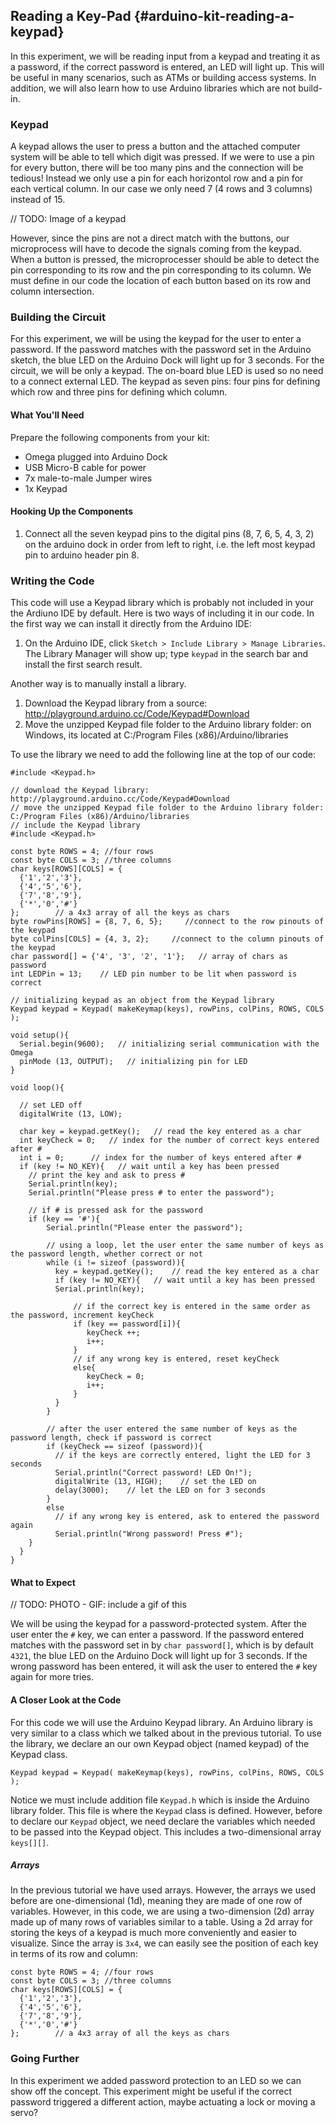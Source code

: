 ## Reading a Key-Pad {#arduino-kit-reading-a-keypad}

In this experiment, we will be reading input from a keypad and treating it as a password, if the correct password is entered, an LED will light up. This will be useful in many scenarios, such as ATMs or building access systems. In addition, we will also learn how to use Arduino libraries which are not build-in.


### Keypad
<!-- // should be in it's own separate markdown file

// explanation of the keypad:
//  - the user can press a button and the attached computer system will be able to tell which digit was pressed
//  - talk about how the signals coming from the keypad need to be decoded
//    - Note from Lazar: keypads usually have pins that identify if a button on a horizontal row is pressed, and then other pins that identify if a button on a vertical column is pressed. to read specific numbers, the user has to look for intersections
//    - need to explain the above in a concise and approachable way - include graphics -->

A keypad allows the user to press a button and the attached computer system will be able to tell which digit was pressed. If we were to use a pin for every button, there will be too many pins and the connection will be tedious! Instead we only use a pin for each horizontol row and a pin for each vertical column. In our case we only need 7 (4 rows and 3 columns) instead of 15.

// TODO: Image of a keypad

However, since the pins are not a direct match with the buttons, our microprocess will have to decode the signals coming from the keypad. When a button is pressed, the microprocesser should be able to detect the pin corresponding to its row and the pin corresponding to its column. We must define in our code the location of each button based on its row and column intersection.

### Building the Circuit

<!-- // simple circuit:
//  - single LED connected to the microcontroller output
//  - keypad input connected to the microcontroller -->

For this experiment, we will be using the keypad for the user to enter a password. If the password matches with the password set in the Arduino sketch, the blue LED on the Arduino Dock will light up for 3 seconds. For the circuit, we will be only a keypad. The on-board blue LED is used so no need to a connect external LED. The keypad as seven pins: four pins for defining which row and three pins for defining which column.

#### What You'll Need

Prepare the following components from your kit:

* Omega plugged into Arduino Dock
* USB Micro-B cable for power
* 7x male-to-male Jumper wires
* 1x Keypad

#### Hooking Up the Components

<!-- // instructions on:
//  - connecting the led circuit (link back to single led experiment or reuse that text)
//  - connecting all of the keypad outputs to the microcontroller pins -->

1. Connect all the seven keypad pins to the digital pins (8, 7, 6, 5, 4, 3, 2) on the arduino dock in order from left to right, i.e. the left most keypad pin to arduino header pin 8.


### Writing the Code

<!-- // create a function that takes the keypad pins as input, and returns the number(s) that are currently pressed in an array, the array should be empty if no buttons are pressed
// note from Lazar: up to you if the array should be static or dynamic

// have a function to turn on the LED

// have an array that holds the "password" and a variable to index the array (initialized to zero)
// in the loop function:
//  - check for valid input from the keypad
//  - if the input matches the currently indexed digit in the password array, increment the index variable
//  - if the input does not match, reset the index variable to 0
//  - once the index variable reaches sizeof(password array), we consider to password to have been typed in, and we can turn on the LED (using the action function) -->

This code will use a Keypad library which is probably not included in your the Ardiuno IDE by default. Here is two ways of including it in our code. In the first way we can install it directly from the Arduino IDE:

1. On the Arduino IDE, click `Sketch > Include Library > Manage Libraries`. The Library Manager will show up; type `keypad` in the search bar and install the first search result.

Another way is to manually install a library.

1. Download the Keypad library from a source: http://playground.arduino.cc/Code/Keypad#Download
2. Move the unzipped Keypad file folder to the Arduino library folder: on Windows, its located at C:/Program Files (x86)/Arduino/libraries

To use the library we need to add the following line at the top of our code:
```
#include <Keypad.h>
```

``` arduino
// download the Keypad library: http://playground.arduino.cc/Code/Keypad#Download
// move the unzipped Keypad file folder to the Arduino library folder: C:/Program Files (x86)/Arduino/libraries
// include the Keypad library
#include <Keypad.h>

const byte ROWS = 4; //four rows
const byte COLS = 3; //three columns
char keys[ROWS][COLS] = {
  {'1','2','3'},
  {'4','5','6'},
  {'7','8','9'},
  {'*','0','#'}
};        // a 4x3 array of all the keys as chars
byte rowPins[ROWS] = {8, 7, 6, 5};     //connect to the row pinouts of the keypad
byte colPins[COLS] = {4, 3, 2};     //connect to the column pinouts of the keypad
char password[] = {'4', '3', '2', '1'};   // array of chars as password
int LEDPin = 13;    // LED pin number to be lit when password is correct

// initializing keypad as an object from the Keypad library
Keypad keypad = Keypad( makeKeymap(keys), rowPins, colPins, ROWS, COLS );

void setup(){
  Serial.begin(9600);   // initializing serial communication with the Omega
  pinMode (13, OUTPUT);   // initializing pin for LED
}

void loop(){

  // set LED off
  digitalWrite (13, LOW);

  char key = keypad.getKey();   // read the key entered as a char
  int keyCheck = 0;   // index for the number of correct keys entered after #
  int i = 0;      // index for the number of keys entered after #
  if (key != NO_KEY){   // wait until a key has been pressed
    // print the key and ask to press #
    Serial.println(key);    
    Serial.println("Please press # to enter the password");

    // if # is pressed ask for the password
    if (key == '#'){
        Serial.println("Please enter the password");

        // using a loop, let the user enter the same number of keys as the password length, whether correct or not
        while (i != sizeof (password)){
          key = keypad.getKey();    // read the key entered as a char
          if (key != NO_KEY){   // wait until a key has been pressed
          Serial.println(key);   

              // if the correct key is entered in the same order as the password, increment keyCheck
              if (key == password[i]){
                 keyCheck ++;
                 i++;
              }
              // if any wrong key is entered, reset keyCheck
              else{
                 keyCheck = 0;
                 i++;
              }
          }
        }

        // after the user entered the same number of keys as the password length, check if password is correct
        if (keyCheck == sizeof (password)){
          // if the keys are correctly entered, light the LED for 3 seconds
          Serial.println("Correct password! LED On!");
          digitalWrite (13, HIGH);    // set the LED on
          delay(3000);    // let the LED on for 3 seconds
        }
        else
          // if any wrong key is entered, ask to entered the password again
          Serial.println("Wrong password! Press #");   
    }
  }
}
```


#### What to Expect

// TODO: PHOTO - GIF: include a gif of this

We will be using the keypad for a password-protected system. After the user enter the `#` key, we can enter a password. If the password entered matches with the password set in by `char password[]`, which is by default `4321`, the blue LED on the Arduino Dock will light up for 3 seconds. If the wrong password has been entered, it will ask the user to entered the `#` key again for more tries.


#### A Closer Look at the Code

For this code we will use the Arduino Keypad library. An Arduino library is very similar to a class which we talked about in the previous tutorial. To use the library, we declare an our own Keypad object (named keypad) of the Keypad class.

```
Keypad keypad = Keypad( makeKeymap(keys), rowPins, colPins, ROWS, COLS );
```

Notice we must include addition file `Keypad.h` which is inside the Arduino library folder. This file is where the `Keypad` class is defined. However, before to declare our `Keypad` object, we need declare the variables which needed to be passed into the Keypad object. This includes a two-dimensional array `keys[][]`.

##### Arrays

In the previous tutorial we have used arrays. However, the arrays we used before are one-dimensional (1d), meaning they are made of one row of variables. However, in this code, we are using a two-dimension (2d) array made up of many rows of variables similar to a table. Using a 2d array for storing the keys of a keypad is much more conveniently and easier to visualize. Since the array is `3x4`, we can easily see the position of each key in terms of its row and column:

```
const byte ROWS = 4; //four rows
const byte COLS = 3; //three columns
char keys[ROWS][COLS] = {
  {'1','2','3'},
  {'4','5','6'},
  {'7','8','9'},
  {'*','0','#'}
};        // a 4x3 array of all the keys as chars
```

### Going Further

In this experiment we added password protection to an LED so we can show off the concept. This experiment might be useful if the correct password triggered a different action, maybe actuating a lock or moving a servo?
